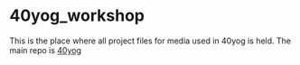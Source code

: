 40yog_workshop
==============

This is the place where all project files for media used in 40yog is held.  The main repo is [40yog](http://github.com/Manic0892/40yog)
